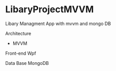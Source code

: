 # LibaryProjectMVVM
 Libary Managment App with  mvvm and mongo DB






Architecture
* MVVM



Front-end
Wpf 

Data Base 
MongoDB
